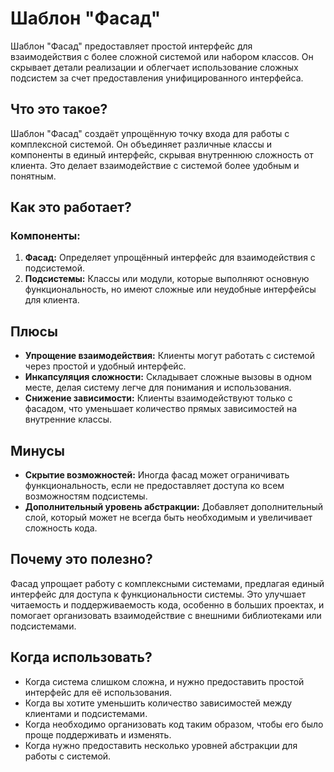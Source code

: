 # Шаблон "Фасад"

Шаблон "Фасад" предоставляет простой интерфейс для взаимодействия с более сложной системой или набором классов. Он
скрывает детали реализации и облегчает использование сложных подсистем за счет предоставления унифицированного
интерфейса.

## Что это такое?

Шаблон "Фасад" создаёт упрощённую точку входа для работы с комплексной системой. Он объединяет различные классы и
компоненты в единый интерфейс, скрывая внутреннюю сложность от клиента. Это делает взаимодействие с системой более
удобным и понятным.


## Как это работает?

### Компоненты:

1. **Фасад:** Определяет упрощённый интерфейс для взаимодействия с подсистемой.
2. **Подсистемы:** Классы или модули, которые выполняют основную функциональность, но имеют сложные или неудобные
   интерфейсы для клиента.

## Плюсы

- **Упрощение взаимодействия:** Клиенты могут работать с системой через простой и удобный интерфейс.
- **Инкапсуляция сложности:** Складывает сложные вызовы в одном месте, делая систему легче для понимания и
  использования.
- **Снижение зависимости:** Клиенты взаимодействуют только с фасадом, что уменьшает количество прямых зависимостей на
  внутренние классы.

## Минусы

- **Скрытие возможностей:** Иногда фасад может ограничивать функциональность, если не предоставляет доступа ко всем
  возможностям подсистемы.
- **Дополнительный уровень абстракции:** Добавляет дополнительный слой, который может не всегда быть необходимым и
  увеличивает сложность кода.

## Почему это полезно?

Фасад упрощает работу с комплексными системами, предлагая единый интерфейс для доступа к функциональности системы. Это
улучшает читаемость и поддерживаемость кода, особенно в больших проектах, и помогает организовать взаимодействие с
внешними библиотеками или подсистемами.


## Когда использовать?

- Когда система слишком сложна, и нужно предоставить простой интерфейс для её использования.
- Когда вы хотите уменьшить количество зависимостей между клиентами и подсистемами.
- Когда необходимо организовать код таким образом, чтобы его было проще поддерживать и изменять.
- Когда нужно предоставить несколько уровней абстракции для работы с системой.
